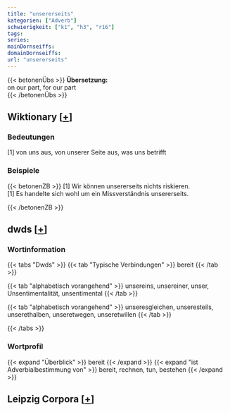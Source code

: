 ```yaml
---
title: "unsererseits"
kategorien: ["Adverb"]
schwierigkeit: ["k1", "h3", "r16"]
tags:
series:
mainDornseiffs:
domainDornseiffs:
url: "unsererseits"
---
```


{{< betonenÜbs >}}
**Übersetzung:**  
on our part, for our part  
{{< /betonenÜbs >}}

## Wiktionary [[+](https://de.wiktionary.org/wiki/unsererseits)]

### Bedeutungen
[1] von uns aus, von unserer Seite aus, was uns betrifft  

### Beispiele
{{< betonenZB >}}
[1] Wir können unsererseits nichts riskieren.  
[1] Es handelte sich wohl um ein Missverständnis unsererseits.  

{{< /betonenZB >}}


## dwds [[+](https://www.dwds.de/wb/unsererseits)]

### Wortinformation
{{< tabs "Dwds" >}}
{{< tab "Typische Verbindungen" >}}
bereit
{{< /tab >}}

{{< tab "alphabetisch vorangehend" >}}
unsereins, unsereiner, unser, Unsentimentalität, unsentimental
{{< /tab >}}

{{< tab "alphabetisch vorangehend" >}}
unseresgleichen, unseresteils, unserethalben, unseretwegen, unseretwillen
{{< /tab >}}

{{< /tabs >}}

### Wortprofil
{{< expand "Überblick" >}} bereit {{< /expand >}}
{{< expand "ist Adverbialbestimmung von" >}} bereit, rechnen, tun, bestehen {{< /expand >}}

## Leipzig Corpora [[+](https://corpora.uni-leipzig.de/en/res?word=unsererseits&corpusId=deu_newscrawl-public_2018)]

